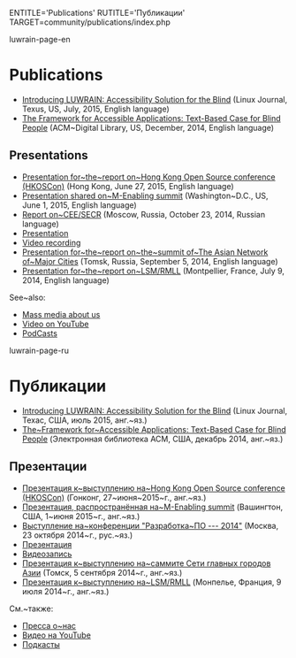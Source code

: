 
ENTITLE='Publications'
RUTITLE='Публикации'
TARGET=community/publications/index.php

luwrain-page-en

# Publications

* [Introducing LUWRAIN: Accessibility Solution for the Blind](http://marigostra.com/materials/LuwrainLinuxJournal2015.html)
(Linux Journal, Texus, US, July, 2015, English language)
* [The Framework for Accessible Applications: Text-Based Case for Blind People](http://marigostra.com/materials/LuwrainSecr2014.html) 
(ACM~Digital Library, US, December, 2014, English language)

## Presentations

* [Presentation for~the~report on~Hong Kong Open Source conference (HKOSCon)](http://download.luwrain.org/pdf/presentation-HongKongOSConference-en-2015-06-27.pdf)
(Hong Kong, June 27, 2015, English language)
* [Presentation shared on~M-Enabling summit](http://download.luwrain.org/pdf/presentation-MEnablingWashington-en-2015-06-01.pdf)
(Washington~D.C., US, June 1, 2015, English language)
* [Report on~CEE/SECR](http://2014.secr.ru/lang/ru/program/submitted-presentations/framework-for-accessible-applications-text-base-case-for-blind-people)
(Moscow, Russia, October 23, 2014, Russian language)
 * [Presentation](http://download.luwrain.org/pdf/presentation-ceesecr-ru-2014-10-23.pdf)
 * [Video recording](https://vimeo.com/118003817)
* [Presentation for~the~report on~the~summit of~The Asian Network of~Major Cities](http://download.luwrain.org/pdf/presentation-anmc-en-2014-09-05.pdf)
(Tomsk, Russia, September 5, 2014, English language)
* [Presentation for~the~report on~LSM/RMLL](http://download.luwrain.org/pdf/presentation-LSMRMLL-en-2014-07-09.pdf)
(Montpellier, France, July 9, 2014, English language)

See~also:

* [Mass media about us](local:/community/massmedia/)
* [Video on YouTube](local:/community/video/)
* [PodCasts](local:/community/podcasts/)



luwrain-page-ru

# Публикации

* [Introducing LUWRAIN: Accessibility Solution for the Blind](http://marigostra.ru/materials/LuwrainLinuxJournal2015.html)
(Linux Journal, Техас, США, июль 2015, анг.~яз.)
* [The~Framework for~Accessible Applications: Text-Based Case for Blind People](http://marigostra.ru/materials/LuwrainSecr2014.html)
(Электронная библиотека ACM, США, декабрь  2014, анг.~яз.)

## Презентации

* [Презентация к~выступлению на~Hong Kong Open Source conference (HKOSCon)](http://download.luwrain.org/pdf/presentation-HongKongOSConference-en-2015-06-27.pdf)
(Гонконг, 27~июня~2015~г., анг.~яз.)
* [Презентация, распространённая на~M-Enabling summit](http://download.luwrain.org/pdf/presentation-MEnablingWashington-en-2015-06-01.pdf)
(Вашингтон, США, 1~июня 2015~г., анг.~яз.)
* [Выступление на~конференции "Разработка~ПО --- 2014"](http://2014.secr.ru/lang/ru/program/submitted-presentations/framework-for-accessible-applications-text-base-case-for-blind-people)
(Москва, 23 октября 2014~г., рус.~яз.)
 * [Презентация](http://download.luwrain.org/pdf/presentation-ceesecr-ru-2014-10-23.pdf)
 * [Видеозапись](https://vimeo.com/118003817)
* [Презентация к~выступлению на~саммите Сети главных городов Азии](http://download.luwrain.org/pdf/presentation-anmc-en-2014-09-05.pdf)
(Томск, 5 сентября 2014~г., анг.~яз.)
* [Презентация к~выступлению на~LSM/RMLL](http://download.luwrain.org/pdf/presentation-LSMRMLL-en-2014-07-09.pdf)
(Монпелье, Франция, 9 июля 2014~г., анг.~яз.)


См.~также:

* [Пресса о~нас](local:/community/massmedia/)
* [Видео на YouTube](local:/community/video/)
* [Подкасты](local:/community/podcasts/)




